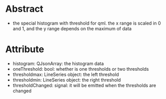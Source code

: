# Abstract
* the special histogram with threshold for qml. the x range is scaled in 0 and 1, and the y range depends on the maximum of data  

# Attribute
* histogram: QJsonArray: the histogram data  
* oneThreshold: bool: whether is one thresholds or two thresholds  
* thresholdmax: LineSeries object: the left threshold  
* thresholdmin: LineSeries object: the right threshold  
* thresholdChanged: signal: it will be emitted when the thresholds are changed  
</br>